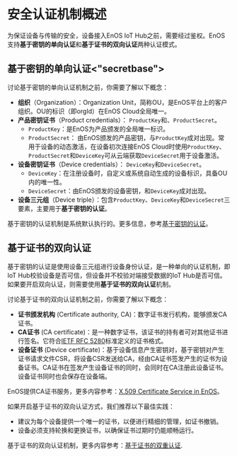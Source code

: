 # 安全认证机制概述

为保证设备与传输的安全，设备接入EnOS IoT Hub之前，需要经过鉴权。EnOS支持**基于密钥的单向认证**和**基于证书的双向认证**两种认证模式。

## 基于密钥的单向认证<"secretbase">

讨论基于密钥的单向认证机制之前，你需要了解以下概念：
- **组织**（Organization）：Organization Unit，简称OU，是EnOS平台上的客户组织。OU的标识（即orgId）在EnOS Cloud全局唯一。
- **产品密钥证书**（Product credentials）： `ProductKey`和、`ProductSecret`。
  - `ProductKey`：是EnOS为产品颁发的全局唯一标识。
  - `ProductSecret`： 由EnOS颁发的产品密钥，与`ProductKey`成对出现。常用于设备的动态激活，在设备初次连接EnOS Cloud时使用`ProductKey`、`ProductSecret`和`DeviceKey`可从云端获取`DeviceSecret`用于设备激活。
- **设备密钥证书**（Device credentials）： `DeviceKey`和`DeviceSecret`。
  - `DeviceKey`：在注册设备时，自定义或系统自动生成的设备标识，具备OU内的唯一性。
  - `DeviceSecret`：由EnOS颁发的设备密钥，和`DeviceKey`成对出现。
- **设备三元组**（Device triple）：包含`ProductKey`、`DeviceKey`和`DeviceSecret`三要素，主要用于**基于密钥的认证**。

基于密钥的认证机制是系统默认执行的。更多信息，参考[基于密钥的认证](secretbased_authentication)。


## 基于证书的双向认证<Certificatebase>


基于密钥的认证是使用设备三元组进行设备身份认证，是一种单向的认证机制，即IoT Hub校验设备是否可信，但设备并不校验对端接受数据的IoT Hub是否可信。如果要开启双向认证，则需要使用**基于证书的双向认证**机制。

讨论基于证书的双向认证机制之前，你需要了解以下概念：
- **证书颁发机构** (Certificate authority, CA)：数字证书发行机构，能够颁发CA证书。
- **CA证书** (CA certificate)：是一种数字证书，该证书的持有者可对其他证书进行签名。它符合[IETF RFC 5280](https://tools.ietf.org/html/rfc5280)标准定义的证书格式。
- **设备证书** (Device certificate)：基于设备信息产生密钥对，基于密钥对产生证书请求文件CSR，将设备CSR发送给CA，经由CA证书签发产生的证书为设备证书。CA证书在签发产生设备证书的同时，会同时在CA注册此设备证书。设备证书同时也会保存在设备端。

EnOS提供CA证书服务，更多内容参考：[X.509 Certificate Service in EnOS](https://docs.envisioniot.com/docs/enos/en/latest/security/x509_ca/index.html#)。

如果开启基于证书的双向认证方式，我们推荐以下最佳实践：
  - 建议为每个设备提供一个唯一的证书，以便进行精细的管理，如证书撤销。
  - 设备必须支持轮换和更换证书，以确保证书过期时仍能顺畅运行。

基于证书的双向认证机制，更多内容参考：[基于证书的双重认证](certificatebased_authentication).
